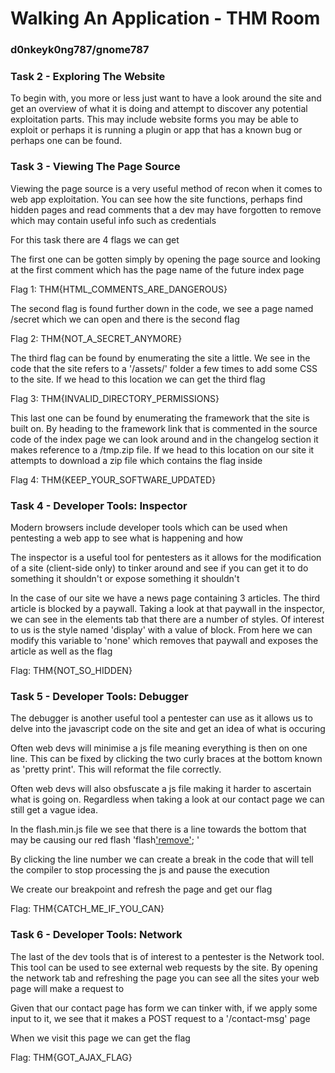 # Walking An Application - THM Room
### d0nkeyk0ng787/gnome787

### Task 2 - Exploring The Website

To begin with, you more or less just want to have a look around the site and get an overview of what it is doing and attempt to discover any potential exploitation parts. This may include website forms you may be able to exploit or perhaps it is running a plugin or app that has a known bug or perhaps one can be found.

### Task 3 - Viewing The Page Source

Viewing the page source is a very useful method of recon when it comes to web app exploitation. You can see how the site functions, perhaps find hidden pages and read comments that a dev may have forgotten to remove which may contain useful info such as credentials

For this task there are 4 flags we can get

The first one can be gotten simply by opening the page source and looking at the first comment which has the page name of the future index page

Flag 1: THM{HTML_COMMENTS_ARE_DANGEROUS}

The second flag is found further down in the code, we see a page named /secret which we can open and there is the second flag

Flag 2: THM{NOT_A_SECRET_ANYMORE}

The third flag can be found by enumerating the site a little. We see in the code that the site refers to a '/assets/' folder a few times to add some CSS to the site. If we head to this location we can get the third flag

Flag 3: THM{INVALID_DIRECTORY_PERMISSIONS}

This last one can be found by enumerating the framework that the site is built on. By heading to the framework link that is commented in the source code of the index page we can look around and in the changelog section it makes reference to a /tmp.zip file. If we head to this location on our site it attempts to download a zip file which contains the flag inside

Flag 4: THM{KEEP_YOUR_SOFTWARE_UPDATED}

### Task 4 - Developer Tools: Inspector

Modern browsers include developer tools which can be used when pentesting a web app to see what is happening and how

The inspector is a useful tool for pentesters as it allows for the modification of a site (client-side only) to tinker around and see if you can get it to do something it shouldn't or expose something it shouldn't

In the case of our site we have a news page containing 3 articles. The third article is blocked by a paywall. Taking a look at that paywall in the inspector, we can see in the elements tab that there are a number of styles. Of interest to us is the style named 'display' with a value of block. From here we can modify this variable to 'none' which removes that paywall and exposes the article as well as the flag

Flag: THM{NOT_SO_HIDDEN}

### Task 5 - Developer Tools: Debugger

The debugger is another useful tool a pentester can use as it allows us to delve into the javascript code on the site and get an idea of what is occuring

Often web devs will minimise a js file meaning everything is then on one line. This can be fixed by clicking the two curly braces at the bottom known as 'pretty print'. This will reformat the file correctly.

Often web devs will also obsfuscate a js file making it harder to ascertain what is going on. Regardless when taking a look at our contact page we can still get a vague idea.

In the flash.min.js file we see that there is a line towards the bottom that may be causing our red flash 'flash['remove'](); '

By clicking the line number we can create a break in the code that will tell the compiler to stop processing the js and pause the execution

We create our breakpoint and refresh the page and get our flag

Flag: THM{CATCH_ME_IF_YOU_CAN}

### Task 6 - Developer Tools: Network

The last of the dev tools that is of interest to a pentester is the Network tool. This tool can be used to see external web requests by the site. By opening the network tab and refreshing the page you can see all the sites your web page will make a request to

Given that our contact page has form we can tinker with, if we apply some input to it, we see that it makes a POST request to a '/contact-msg' page

When we visit this page we can get the flag

Flag: THM{GOT_AJAX_FLAG}
